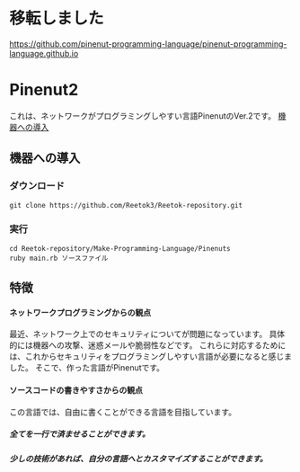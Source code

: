 # 移転しました
https://github.com/pinenut-programming-language/pinenut-programming-language.github.io
# Pinenut2
これは、ネットワークがプログラミングしやすい言語PinenutのVer.2です。
<a href="setup.html">機器への導入</a>
## 機器への導入
### ダウンロード
`git clone https://github.com/Reetok3/Reetok-repository.git`
### 実行
```
cd Reetok-repository/Make-Programming-Language/Pinenuts
ruby main.rb ソースファイル
```
## 特徴
#### ネットワークプログラミングからの観点
最近、ネットワーク上でのセキュリティについてが問題になっています。
具体的には機器への攻撃、迷惑メールや脆弱性などです。
これらに対応するためには、これからセキュリティをプログラミングしやすい言語が必要になると感じました。
そこで、作った言語がPinenutです。
#### ソースコードの書きやすさからの観点
この言語では、自由に書くことができる言語を目指しています。
##### 全てを一行で済ませることができます。
##### 少しの技術があれば、自分の言語へとカスタマイズすることができます。
